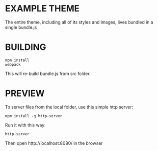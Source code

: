 EXAMPLE THEME
=============
The entire theme, including all of its styles and images, lives bundled in a single bundle.js

BUILDING
========
```
npm install
webpack
```

This will re-build bundle.js from src folder.

PREVIEW
=======

To server files from the local folder, use this simple http server:
```
npm install -g http-server
```

Run it with this way:
```
http-server
```

Then open http://localhost:8080/ in the browser
